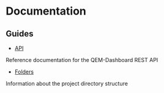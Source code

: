 # Documentation

## Guides

* [API](API.md)

Reference documentation for the QEM-Dashboard REST API

* [Folders](Folders.md)

Information about the project directory structure
